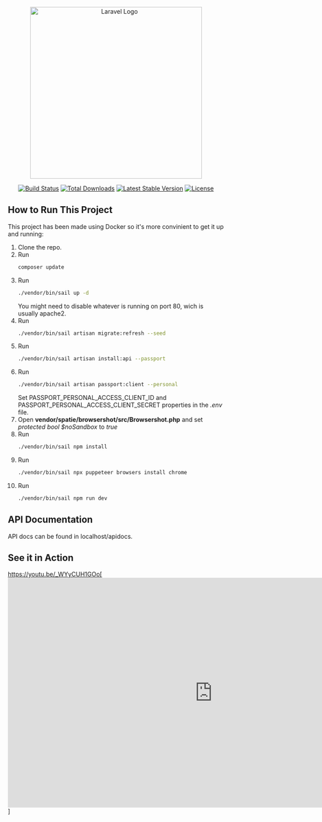 <p align="center"><a href="https://laravel.com" target="_blank"><img src="https://raw.githubusercontent.com/laravel/art/master/logo-lockup/5%20SVG/2%20CMYK/1%20Full%20Color/laravel-logolockup-cmyk-red.svg" width="400" alt="Laravel Logo"></a></p>

<p align="center">
<a href="https://github.com/laravel/framework/actions"><img src="https://github.com/laravel/framework/workflows/tests/badge.svg" alt="Build Status"></a>
<a href="https://packagist.org/packages/laravel/framework"><img src="https://img.shields.io/packagist/dt/laravel/framework" alt="Total Downloads"></a>
<a href="https://packagist.org/packages/laravel/framework"><img src="https://img.shields.io/packagist/v/laravel/framework" alt="Latest Stable Version"></a>
<a href="https://packagist.org/packages/laravel/framework"><img src="https://img.shields.io/packagist/l/laravel/framework" alt="License"></a>
</p>

## How to Run This Project

This project has been made using Docker so it's more convinient to get it up and running:

1. Clone the repo.
2. Run
    ```sh
    composer update
    ```
3. Run
    ```sh
    ./vendor/bin/sail up -d
    ```
    You might need to disable whatever is running on port 80, wich is usually apache2.
4. Run
    ```sh
    ./vendor/bin/sail artisan migrate:refresh --seed
    ```
5. Run
    ```sh
    ./vendor/bin/sail artisan install:api --passport
    ```
6. Run
    ```sh
    ./vendor/bin/sail artisan passport:client --personal
    ```
    Set PASSPORT_PERSONAL_ACCESS_CLIENT_ID and PASSPORT_PERSONAL_ACCESS_CLIENT_SECRET properties in the *.env* file.
7. Open **vendor/spatie/browsershot/src/Browsershot.php** and set *protected bool $noSandbox* to *true*
8. Run
    ```sh
    ./vendor/bin/sail npm install
    ```
9. Run
    ```sh
    ./vendor/bin/sail npx puppeteer browsers install chrome
    ```
10. Run
    ```sh
    ./vendor/bin/sail npm run dev
    ```

## API Documentation
API docs can be found in localhost/apidocs.

## See it in Action
https://youtu.be/_WYyCUH1GOo[<iframe width="951" height="535" src="https://www.youtube.com/embed/_WYyCUH1GOo" title="" frameborder="0" allow="accelerometer; autoplay; clipboard-write; encrypted-media; gyroscope; picture-in-picture; web-share" allowfullscreen></iframe>]

